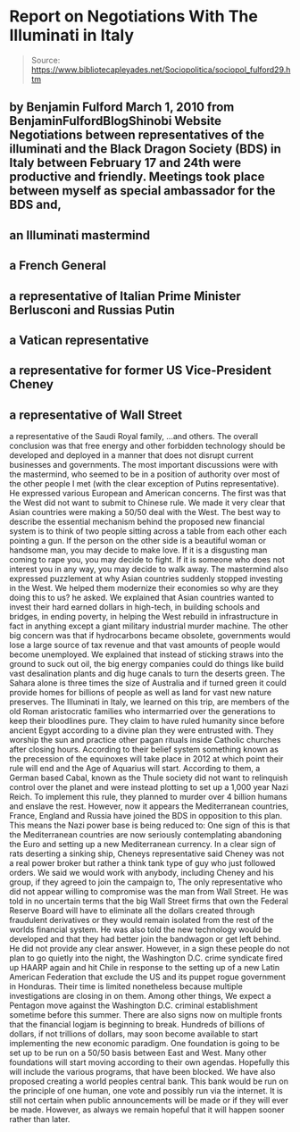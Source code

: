 # Report on Negotiations With The Illuminati in Italy

> Source: https://www.bibliotecapleyades.net/Sociopolitica/sociopol_fulford29.htm

by Benjamin Fulford
March 1, 2010
from
BenjaminFulfordBlogShinobi Website
Negotiations between representatives of the
illuminati and the Black Dragon Society (BDS)
in Italy between February 17 and 24th were productive and
friendly.
Meetings took place between myself as special
ambassador for the BDS and,
-
an
Illuminati mastermind
-
a French General
-
a representative of Italian Prime
Minister Berlusconi and Russias Putin
-
a
Vatican representative
-
a representative for former US
Vice-President Cheney
-
a representative of Wall Street
-
a representative of the Saudi Royal
family,
...and others.
The overall conclusion was that
free energy and other
forbidden technology should be developed
and deployed in a manner that does not disrupt current businesses and
governments.
The most important discussions were with the mastermind, who seemed to be
in a position of authority over most of the other people I met (with the
clear exception of Putins representative). He expressed various European
and American concerns.
The first was that the West did not want to
submit to Chinese rule. We made it very clear that Asian countries were
making a 50/50 deal with the West.
The best way to describe the essential mechanism
behind the proposed new financial system is to think of two people
sitting across a table from each other each pointing a gun. If the person on
the other side is a beautiful woman or handsome man, you may decide to make
love. If it is a disgusting man coming to rape you, you may decide to fight.
If it is someone who does not interest you in
any way, you may decide to walk away.
The mastermind also expressed puzzlement at why Asian countries
suddenly stopped investing in the West.
We helped them modernize their economies so
why are they doing this to us? he asked.
We explained that Asian countries wanted to
invest their hard earned dollars in high-tech, in building schools and
bridges, in ending poverty, in helping the West rebuild in infrastructure in
fact in anything except a giant military industrial murder machine.
The other big concern was that if hydrocarbons became obsolete, governments
would lose a large source of tax revenue and that vast amounts of people
would become unemployed. We explained that instead of sticking straws into
the ground to suck out oil, the big energy companies could do things like
build vast desalination plants and dig huge canals to turn the deserts
green. The Sahara alone is three times the size of Australia and if turned
green it could provide homes for billions of people as well as land for vast
new nature preserves.
The Illuminati in Italy, we learned on this trip, are members of the
old Roman aristocratic families who intermarried over the generations
to keep their bloodlines pure.
They claim to have ruled humanity since before
ancient Egypt according to a divine plan they were entrusted with. They
worship the sun and practice other pagan rituals inside
Catholic
churches after closing hours. According to their belief
system something known as the
precession of the equinoxes will take place
in 2012 at which point their rule will end and the Age of Aquarius will
start.
According to them, a German based Cabal, known as the
Thule
society did not want to relinquish control over the planet and
were instead plotting to set up a 1,000 year Nazi Reich. To implement this
rule, they planned to murder over 4 billion humans and enslave the rest.
However, now it appears the Mediterranean
countries, France, England and Russia have joined the BDS in opposition to
this plan.
This means the Nazi power base is being reduced to:
One sign of this is that the Mediterranean
countries are now seriously contemplating abandoning the Euro and setting up
a new Mediterranean currency.
In a clear sign of rats deserting a sinking ship, Cheneys representative
said Cheney was not a real power broker but rather a think tank
type of guy who just followed orders.
We said we would work with anybody, including
Cheney and his group, if they agreed to join the campaign to,
The only representative who did not appear
willing to compromise was the man from Wall Street.
He was told in no uncertain terms that the big
Wall Street firms that own the
Federal Reserve Board will have to eliminate all the dollars
created through fraudulent derivatives or they would remain isolated from
the rest of the worlds financial system. He was also told the new
technology would be developed and that they had better join the bandwagon or
get left behind. He did not provide any clear answer.
However, in a sign these people do not plan to go quietly into the night,
the Washington D.C. crime syndicate fired up
HAARP
again and hit Chile in response to the setting up of a new Latin American
Federation that exclude the US and its puppet rogue government in
Honduras.
Their time is limited nonetheless because multiple investigations are
closing in on them.
Among other things,
We expect a Pentagon move against the Washington
D.C. criminal establishment sometime before this summer.
There are also signs now on multiple fronts that the financial logjam is
beginning to break. Hundreds of billions of dollars, if not trillions of
dollars, may soon become available to start implementing the new economic
paradigm. One foundation is going to be set up to be run on a 50/50
basis between East and West.
Many other foundations will start moving
according to their own agendas.
Hopefully this will include the various
programs, that have been blocked. We have also proposed creating a
world peoples central bank. This bank would be run on the principle of
one human, one vote and possibly run via the internet.
It is still not certain when public announcements will be made or if they
will ever be made.
However, as always we remain hopeful that it
will happen sooner rather than later.

